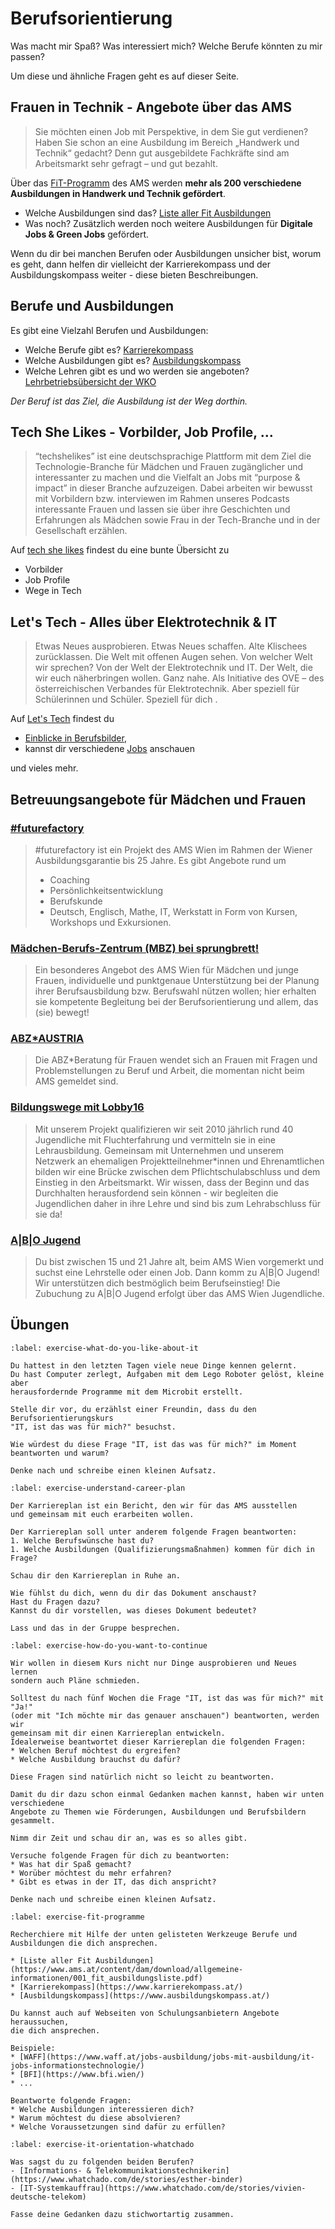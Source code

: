 # Berufsorientierung

Was macht mir Spaß?
Was interessiert mich?
Welche Berufe könnten zu mir passen?

Um diese und ähnliche Fragen geht es auf dieser Seite.


## Frauen in Technik - Angebote über das AMS

>  Sie möchten einen Job mit Perspektive, in dem Sie gut verdienen? Haben Sie schon an eine
Ausbildung im Bereich „Handwerk und Technik“ gedacht? Denn gut ausgebildete Fachkräfte sind
am Arbeitsmarkt sehr gefragt – und gut bezahlt.

Über das [FiT-Programm](https://www.ams.at/arbeitsuchende/aus-und-weiterbildung/fit-frauen-in-handwerk-und-technik) des AMS werden **mehr als 200 verschiedene Ausbildungen in Handwerk und Technik gefördert**.

* Welche Ausbildungen sind das? [Liste aller Fit Ausbildungen](https://www.ams.at/content/dam/download/allgemeine-informationen/001_fit_ausbildungsliste.pdf)
* Was noch? Zusätzlich werden noch weitere Ausbildungen für **Digitale Jobs & Green Jobs** gefördert.

Wenn du dir bei manchen Berufen oder Ausbildungen unsicher bist, worum es geht,
dann helfen dir vielleicht der Karrierekompass und der Ausbildungskompass weiter - diese
bieten Beschreibungen.


## Berufe und Ausbildungen

Es gibt eine Vielzahl Berufen und Ausbildungen:

* Welche Berufe gibt es? [Karrierekompass](https://www.karrierekompass.at/)
* Welche Ausbildungen gibt es? [Ausbildungskompass](https://www.ausbildungskompass.at/)
* Welche Lehren gibt es und wo werden sie angeboten? [Lehrbetriebsübersicht der WKO](https://lehrbetriebsuebersicht.wko.at/)


*Der Beruf ist das Ziel, die Ausbildung ist der Weg dorthin.*


## Tech She Likes - Vorbilder, Job Profile, ...

> “techshelikes” ist eine deutschsprachige Plattform mit dem Ziel die Technologie-Branche für
Mädchen und Frauen zugänglicher und interessanter zu machen und die Vielfalt an Jobs mit
“purpose & impact” in dieser Branche aufzuzeigen. Dabei arbeiten wir bewusst mit Vorbildern
bzw. interviewen im Rahmen unseres Podcasts interessante Frauen und lassen sie über ihre
Geschichten und Erfahrungen als Mädchen sowie Frau in der Tech-Branche und in der Gesellschaft
erzählen.

Auf [tech she likes](https://techshelikes.co/) findest du eine bunte Übersicht zu
* Vorbilder
* Job Profile
* Wege in Tech

## Let's Tech - Alles über Elektrotechnik & IT

> Etwas Neues aus­probieren. Etwas Neues schaffen. Alte Klischees zurück­lassen. Die Welt mit offenen Augen sehen. Von welcher Welt wir sprechen? Von der Welt der Elektrotechnik
und IT. Der Welt, die wir euch näher­bringen wollen. Ganz nahe. Als Initia­tive des OVE
– des öster­rei­chischen Verbandes für Elektro­technik. Aber speziell für Schülerinnen und Schüler. Speziell für dich .

Auf [Let's Tech](https://www.letstech.at/) findest du
* [Einblicke in Berufsbilder](https://www.letstech.at/lit-up/?_tag=tech-jobs#beitraege),
* kannst dir verschiedene [Jobs](https://www.letstech.at/jobs-und-co/) anschauen

und vieles mehr.

## Betreuungsangebote für Mädchen und Frauen

### [#futurefactory](https://futurefactory.blog/)

> #futurefactory ist ein Projekt des AMS Wien im Rahmen der Wiener Ausbildungsgarantie bis 25 Jahre.
> Es gibt Angebote rund um
> * Coaching
> * Persönlichkeitsentwicklung
> * Berufskunde
> * Deutsch, Englisch, Mathe, IT, Werkstatt
> in Form von Kursen, Workshops und Exkursionen.


### [Mädchen-Berufs-Zentrum (MBZ) bei sprungbrett!](https://sprungbrett.or.at/)

> Ein besonderes Angebot des AMS Wien für Mädchen und junge Frauen,
individuelle und punktgenaue Unterstützung bei der Planung ihrer
Berufsausbildung bzw. Berufswahl nützen wollen; hier erhalten sie
kompetente Begleitung bei der Berufsorientierung und allem,
das (sie) bewegt!

### [ABZ*AUSTRIA](https://www.abzaustria.at/de/projekte-abz-austria/abz-beratung-fuer-frauen)

> Die ABZ*Beratung für Frauen wendet sich an Frauen mit Fragen und
Problemstellungen zu Beruf und Arbeit, die momentan nicht beim AMS
gemeldet sind.

### [Bildungswege mit Lobby16](https://www.lobby16.org/projekt-bildungswege/)

> Mit unserem Projekt qualifizieren wir seit 2010 jährlich rund 40 Jugendliche mit Fluchterfahrung und vermitteln sie
in eine Lehrausbildung.
> Gemeinsam mit Unternehmen und unserem Netzwerk an ehemaligen Projektteilnehmer*innen und Ehrenamtlichen bilden wir eine Brücke zwischen dem Pflichtschulabschluss und dem Einstieg in den Arbeitsmarkt.
> Wir wissen, dass der Beginn und das Durchhalten herausfordend sein können - wir begleiten die Jugendlichen daher in ihre Lehre und sind bis zum Lehrabschluss für sie da!

### [A|B|O Jugend](https://abo-jugend.at/)

> Du bist zwischen 15 und 21 Jahre alt, beim AMS Wien vorgemerkt und suchst eine Lehrstelle oder einen Job. Dann komm zu A|B|O Jugend!
> Wir unterstützen dich bestmöglich beim Berufseinstieg!
> Die Zubuchung zu A|B|O Jugend erfolgt über das AMS Wien Jugendliche.


## Übungen

```{exercise} Was gefällt dir an der IT?
:label: exercise-what-do-you-like-about-it

Du hattest in den letzten Tagen viele neue Dinge kennen gelernt.
Du hast Computer zerlegt, Aufgaben mit dem Lego Roboter gelöst, kleine aber
herausfordernde Programme mit dem Microbit erstellt.

Stelle dir vor, du erzählst einer Freundin, dass du den Berufsorientierungskurs
"IT, ist das was für mich?" besuchst.

Wie würdest du diese Frage "IT, ist das was für mich?" im Moment beantworten und warum?

Denke nach und schreibe einen kleinen Aufsatz.
```

```{exercise} Was ist der Karriereplan?
:label: exercise-understand-career-plan

Der Karriereplan ist ein Bericht, den wir für das AMS ausstellen
und gemeinsam mit euch erarbeiten wollen.

Der Karriereplan soll unter anderem folgende Fragen beantworten:
1. Welche Berufswünsche hast du?
1. Welche Ausbildungen (Qualifizierungsmaßnahmen) kommen für dich in Frage?

Schau dir den Karriereplan in Ruhe an.

Wie fühlst du dich, wenn du dir das Dokument anschaust?
Hast du Fragen dazu?
Kannst du dir vorstellen, was dieses Dokument bedeutet?

Lass und das in der Gruppe besprechen.
```


```{exercise} Wie geht es weiter ...?
:label: exercise-how-do-you-want-to-continue

Wir wollen in diesem Kurs nicht nur Dinge ausprobieren und Neues lernen
sondern auch Pläne schmieden.

Solltest du nach fünf Wochen die Frage "IT, ist das was für mich?" mit "Ja!"
(oder mit "Ich möchte mir das genauer anschauen") beantworten, werden wir
gemeinsam mit dir einen Karriereplan entwickeln.
Idealerweise beantwortet dieser Karriereplan die folgenden Fragen:
* Welchen Beruf möchtest du ergreifen?
* Welche Ausbildung brauchst du dafür?

Diese Fragen sind natürlich nicht so leicht zu beantworten.

Damit du dir dazu schon einmal Gedanken machen kannst, haben wir unten verschiedene
Angebote zu Themen wie Förderungen, Ausbildungen und Berufsbildern gesammelt.

Nimm dir Zeit und schau dir an, was es so alles gibt.

Versuche folgende Fragen für dich zu beantworten:
* Was hat dir Spaß gemacht?
* Worüber möchtest du mehr erfahren?
* Gibt es etwas in der IT, das dich anspricht?

Denke nach und schreibe einen kleinen Aufsatz.
```

```{exercise} FiT Ausbildung und Angebotsübersicht
:label: exercise-fit-programme

Recherchiere mit Hilfe der unten gelisteten Werkzeuge Berufe und Ausbildungen die dich ansprechen.

* [Liste aller Fit Ausbildungen](https://www.ams.at/content/dam/download/allgemeine-informationen/001_fit_ausbildungsliste.pdf)
* [Karrierekompass](https://www.karrierekompass.at/)
* [Ausbildungskompass](https://www.ausbildungskompass.at/)

Du kannst auch auf Webseiten von Schulungsanbietern Angebote heraussuchen,
die dich ansprechen.

Beispiele:
* [WAFF](https://www.waff.at/jobs-ausbildung/jobs-mit-ausbildung/it-jobs-informationstechnologie/)
* [BFI](https://www.bfi.wien/)
* ...

Beantworte folgende Fragen:
* Welche Ausbildungen interessieren dich?
* Warum möchtest du diese absolvieren?
* Welche Voraussetzungen sind dafür zu erfüllen?
```

```{exercise} Berufsbilder auf Whatchado
:label: exercise-it-orientation-whatchado

Was sagst du zu folgenden beiden Berufen?
- [Informations- & Telekommunikationstechnikerin](https://www.whatchado.com/de/stories/esther-binder)
- [IT-Systemkauffrau](https://www.whatchado.com/de/stories/vivien-deutsche-telekom)

Fasse deine Gedanken dazu stichwortartig zusammen.
```
